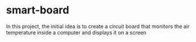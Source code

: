 # smart-board
In this project, the initial idea is to create a circuit board that monitors the air temperature inside a computer and displays it on a screen
